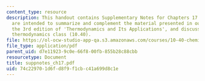```yaml
---
content_type: resource
description: This handout contains Supplementary Notes for Chapters 17. These notes
  are intended to summarize and complement the material presented in our textbook,
  the 3rd edition of 'Thermodynamics and Its Applications', and discussed in our graduate
  thermodynamics class (10.40).
file: https://ol-ocw-studio-app-qa.s3.amazonaws.com/courses/10-40-chemical-engineering-thermodynamics-fall-2003/74c229701d6fd8f9f1cbc41a699d8c1e_suppnotes_ch17.pdf
file_type: application/pdf
parent_uid: d7e11923-9c0e-66f8-00fb-855b28c88cbb
resourcetype: Document
title: suppnotes_ch17.pdf
uid: 74c22970-1d6f-d8f9-f1cb-c41a699d8c1e
---
```

